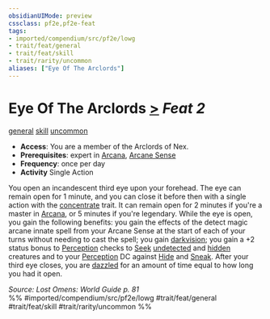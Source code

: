 ```yaml
---
obsidianUIMode: preview
cssclass: pf2e,pf2e-feat
tags:
- imported/compendium/src/pf2e/lowg
- trait/feat/general
- trait/feat/skill
- trait/rarity/uncommon
aliases: ["Eye Of The Arclords"]
---
```

# Eye Of The Arclords  [>](chapter-9-playing-the-game.md#Actions "Single Action") *Feat 2*  
[general](general.md)  [skill](skill.md)  [uncommon](uncommon.md)  

- **Access**: You are a member of the Arclords of Nex.
- **Prerequisites**: expert in [Arcana](../skills.md#Arcana), [Arcane Sense](arcane-sense.md)
- **Frequency**: once per day
- **Activity** Single Action

You open an incandescent third eye upon your forehead. The eye can remain open for 1 minute, and you can close it before then with a single action with the [concentrate](concentrate.md) trait. It can remain open for 2 minutes if you're a master in [Arcana](../skills.md#Arcana), or 5 minutes if you're legendary. While the eye is open, you gain the following benefits: you gain the effects of the detect magic arcane innate spell from your Arcane Sense at the start of each of your turns without needing to cast the spell; you gain [darkvision](rules/abilities/darkvision.md); you gain a +2 status bonus to [Perception](../skills.md#Perception) checks to [Seek](seek.md) [undetected](conditions.md#Undetected) and [hidden](conditions.md#Hidden) creatures and to your [Perception](../skills.md#Perception) DC against [Hide](rules/actions/hide.md) and [Sneak](sneak.md). After your third eye closes, you are [dazzled](conditions.md#Dazzled) for an amount of time equal to how long you had it open.

*Source: Lost Omens: World Guide p. 81*  
%% #imported/compendium/src/pf2e/lowg #trait/feat/general #trait/feat/skill #trait/rarity/uncommon %%